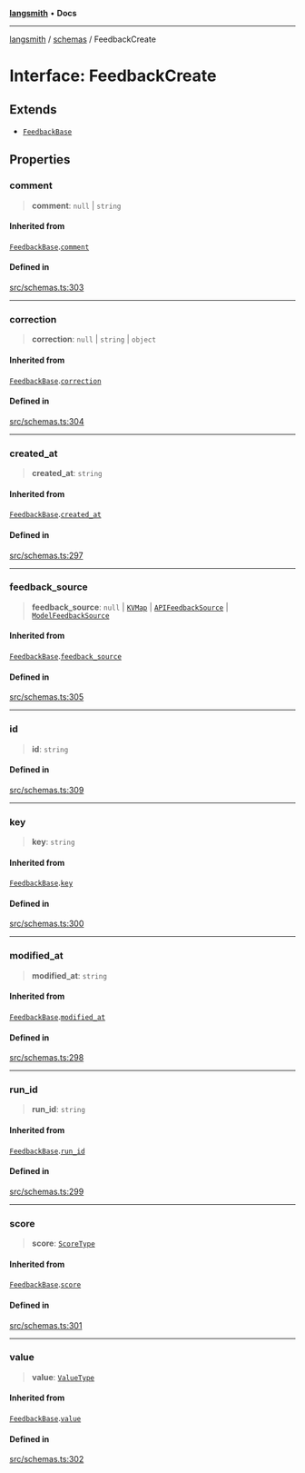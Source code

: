 [**langsmith**](../../README.md) • **Docs**

***

[langsmith](../../README.md) / [schemas](../README.md) / FeedbackCreate

# Interface: FeedbackCreate

## Extends

- [`FeedbackBase`](FeedbackBase.md)

## Properties

### comment

> **comment**: `null` \| `string`

#### Inherited from

[`FeedbackBase`](FeedbackBase.md).[`comment`](FeedbackBase.md#comment)

#### Defined in

[src/schemas.ts:303](https://github.com/langchain-ai/langsmith-sdk/blob/da3c1bb4f1396b48909bf0abac53fd717458c764/js/src/schemas.ts#L303)

***

### correction

> **correction**: `null` \| `string` \| `object`

#### Inherited from

[`FeedbackBase`](FeedbackBase.md).[`correction`](FeedbackBase.md#correction)

#### Defined in

[src/schemas.ts:304](https://github.com/langchain-ai/langsmith-sdk/blob/da3c1bb4f1396b48909bf0abac53fd717458c764/js/src/schemas.ts#L304)

***

### created\_at

> **created\_at**: `string`

#### Inherited from

[`FeedbackBase`](FeedbackBase.md).[`created_at`](FeedbackBase.md#created_at)

#### Defined in

[src/schemas.ts:297](https://github.com/langchain-ai/langsmith-sdk/blob/da3c1bb4f1396b48909bf0abac53fd717458c764/js/src/schemas.ts#L297)

***

### feedback\_source

> **feedback\_source**: `null` \| [`KVMap`](../type-aliases/KVMap.md) \| [`APIFeedbackSource`](APIFeedbackSource.md) \| [`ModelFeedbackSource`](ModelFeedbackSource.md)

#### Inherited from

[`FeedbackBase`](FeedbackBase.md).[`feedback_source`](FeedbackBase.md#feedback_source)

#### Defined in

[src/schemas.ts:305](https://github.com/langchain-ai/langsmith-sdk/blob/da3c1bb4f1396b48909bf0abac53fd717458c764/js/src/schemas.ts#L305)

***

### id

> **id**: `string`

#### Defined in

[src/schemas.ts:309](https://github.com/langchain-ai/langsmith-sdk/blob/da3c1bb4f1396b48909bf0abac53fd717458c764/js/src/schemas.ts#L309)

***

### key

> **key**: `string`

#### Inherited from

[`FeedbackBase`](FeedbackBase.md).[`key`](FeedbackBase.md#key)

#### Defined in

[src/schemas.ts:300](https://github.com/langchain-ai/langsmith-sdk/blob/da3c1bb4f1396b48909bf0abac53fd717458c764/js/src/schemas.ts#L300)

***

### modified\_at

> **modified\_at**: `string`

#### Inherited from

[`FeedbackBase`](FeedbackBase.md).[`modified_at`](FeedbackBase.md#modified_at)

#### Defined in

[src/schemas.ts:298](https://github.com/langchain-ai/langsmith-sdk/blob/da3c1bb4f1396b48909bf0abac53fd717458c764/js/src/schemas.ts#L298)

***

### run\_id

> **run\_id**: `string`

#### Inherited from

[`FeedbackBase`](FeedbackBase.md).[`run_id`](FeedbackBase.md#run_id)

#### Defined in

[src/schemas.ts:299](https://github.com/langchain-ai/langsmith-sdk/blob/da3c1bb4f1396b48909bf0abac53fd717458c764/js/src/schemas.ts#L299)

***

### score

> **score**: [`ScoreType`](../type-aliases/ScoreType.md)

#### Inherited from

[`FeedbackBase`](FeedbackBase.md).[`score`](FeedbackBase.md#score)

#### Defined in

[src/schemas.ts:301](https://github.com/langchain-ai/langsmith-sdk/blob/da3c1bb4f1396b48909bf0abac53fd717458c764/js/src/schemas.ts#L301)

***

### value

> **value**: [`ValueType`](../type-aliases/ValueType.md)

#### Inherited from

[`FeedbackBase`](FeedbackBase.md).[`value`](FeedbackBase.md#value)

#### Defined in

[src/schemas.ts:302](https://github.com/langchain-ai/langsmith-sdk/blob/da3c1bb4f1396b48909bf0abac53fd717458c764/js/src/schemas.ts#L302)

